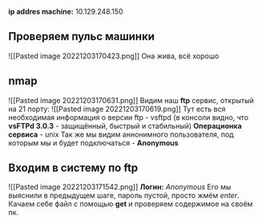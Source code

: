 **ip addres machine:** 10.129.248.150

## Проверяем пульс машинки
![[Pasted image 20221203170423.png]]
Она жива, всё хорошо

## nmap
![[Pasted image 20221203170631.png]]
Видим наш **ftp** сервис, открытый на 21 порту:
![[Pasted image 20221203170619.png]]
Тут есть вся необходимая информация о версии ftp - vsftpd (в консоли видно, что **vsFTPd 3.0.3** - защищённый, быстрый и стабильный)
**Операционка сервиса** - unix
Так же мы видим аннонимного пользователя, под которым мы и будет подключаться - **Anonymous**

## Входим в систему по ftp
![[Pasted image 20221203171542.png]]
**Логин:** _Anonymous_
Его мы выяснили в предыдущем шаге, пароль пустой, просто жмём _enter_.
Качаем себе файл с помощью **get** и проверяем содержимое на своём пк.

